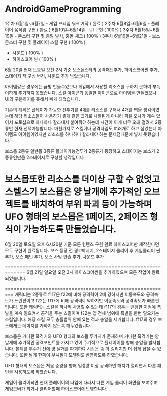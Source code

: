 # AndroidGameProgramming



1주차 	6월1일~6월7일 	- 게임 프레임 워크 제작 ( 완료 )
2주차 	6월8일~6월9일 	- 플레이어 움직임 구현 ( 완료 )
	6월10일~6월14일 	- UI 구현 ( 100% )
3주차	6월15일~6월19일 	- 몬스터 구현 및 총알 발사, 충돌 체크 ( 100% )
3주차	6월19일~6월21일 	- 보스몬스터 구현 및 플레이어 스킬 구현 ( 100% )
+ 사운드 ( 100% )
+ 하이스코어 씬 ( 100% )

6월 20일 현재 토요일 오전 2시 기준
보스몬스터의 공격패턴추가, 하이스코어씬 추가,
스테이지 적 구성 변경, 사운드 추가 남았습니다.

아이템같은 경우에는 금방 만들수있으나 게임에서 사용할 리소스를 구하지 못하여
부득이하게 추가하지 못했습니다. 스킬 아이콘과 동일한 아이콘으로 아이템을 만들었으나
UI와 구분하지를 못해서 빼게 되었습니다.

기존의 계획은 플레이가 가능한 전투기를 4개를 리소스를 구해서 4개를 띄울 생각이였는데
해당 리소스들이 사용하기 좋게 같은 크기로 나열된게 아니라 픽셀 오차가 계속 있어서
포토샵으로 하나하나 잘라내서 붙여줘야 하는데 시간이 이게 너무 오래 걸려서 
2종류만 현재 선택가능합니다.
마찬가지로 스킬이나 공격타입도 여러개로 하고 싶었는데 아이템도 아이템이였지만
리소스를 하나하나 잘라내야 하는 문제점때문에 넣지 못했습니다.

보스몹 2종류 일반몹 3종류 플레이가능전투기 2종류가 등장하고
스테이지는 보스가 2종류인만큼 2스테이지로 구성할 생각입니다

보스몹또한 리소스를 더이상 구할 수 없엇고
스텔스기 보스몹은 양 날개에 추가적인 오브젝트를 배치하여 부위 파괴 등이 가능하며
UFO 형태의 보스몹은 1페이즈, 2페이즈 형식이 가능하도록 만들었습니다.
 ============================================================
6월 20일 토요일 오후 6시20분 기준
모든 컨텐츠 구현 완료
하이스코어만 제작한다면 모두 구현이 완료됩니다.
보스 등장 전 경고메시지, 2스테이지 클리어 후 게임클리어 씬 추가,
보스 패턴 추가, 보스 사망 연출 추가, 사운드 추가

=============================================================
6월 21일 일요일 오전 3시
하이스코어씬을 추가하였으며 모든 작업이 완료되었습니다.

=========================================================
캐릭터는 2종류로
f117은 f22에 비해 공격력이 2배 강하지만 이동속도와 공격속도가 느린편이고
f22는 f117에 비해 공격력이 약하지만 이동속도와 공격속도가 빠른편입니다.
또한 캐릭터는 스킬을 하나씩 사용할 수 있는데 
f117의 경우는 랜덤한 지점에 폭발을 계속 일으켜서 공격을 주는 스킬이며
f22는 맵 전체 범위에 폭발을 한번 일으키는 스킬입니다.
해당 스킬 모두 충돌범위 안에 있는 적과 총알을 제거합니다.
ff17의 경우 보스에게는 데미지를 가하지 않도록 해두었습니다.

보스몹은 커다란 폭격기와 UFO 형태의 보스몹 두가지가 존재하며
커다란 폭격기는 양 날개에 추가적인 공격포인트를 가지고 있어
주기적으로 플레이어를 향해 총알을 발사합니다.
본체를 부수기 전에 양 날개를 파괴하여 시간은 좀 더 걸리지만 더 쉽게 잡을 수 있습니다.
또한 날개 한쪽이 부셔질때 모델링도 반영하도록 하였습니다.

UFO 형태의 보스몹은 처음 중앙을 향해 일정량 이상 공격하면
해치가 열리면서 다른 패턴을 사용하도록 하였습니다.

게임이 클리어되면 현재 플레이어의 타입에 따라서 다른 게임 클리어 화면을 보여주며
게임오버가 되거나 클리어할때 하이스코어에 반영합니다.
